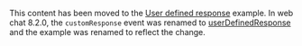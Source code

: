 This content has been moved to the [User defined response](../user-defined-response) example. In web chat 8.2.0, the `customResponse` event was renamed to [userDefinedResponse](https://web-chat.global.assistant.watson.cloud.ibm.com/docs.html?to=api-events#userDefinedResponse) and the example was renamed to reflect the change.